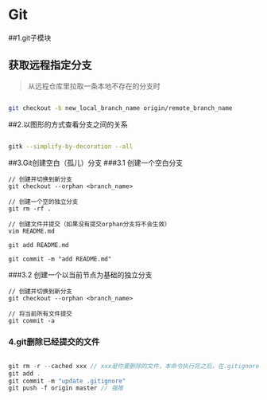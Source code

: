 # Git

##1.git子模块


## 获取远程指定分支

> 从远程仓库里拉取一条本地不存在的分支时

```bash

git checkout -b new_local_branch_name origin/remote_branch_name

```

##2.以图形的方式查看分支之间的关系
```bash

gitk --simplify-by-decoration --all

```

##3.Git创建空白（孤儿）分支
###3.1 创建一个空白分支

```
// 创建并切换到新分支
git checkout --orphan <branch_name>

// 创建一个空的独立分支
git rm -rf .

// 创建文件并提交（如果没有提交orphan分支将不会生效）
vim README.md

git add README.md

git commit -m "add README.md"

```

###3.2 创建一个以当前节点为基础的独立分支

```
// 创建并切换到新分支
git checkout --orphan <branch_name>

// 将当前所有文件提交
git commit -a

```

### 4.git删除已经提交的文件

```c

git rm -r --cached xxx // xxx是你要删除的文件，本命令执行完之后，在.gitignore文件中添加上该需要删除的文件
git add .
git commit -m "update .gitignore"
git push -f origin master // 强推

```

